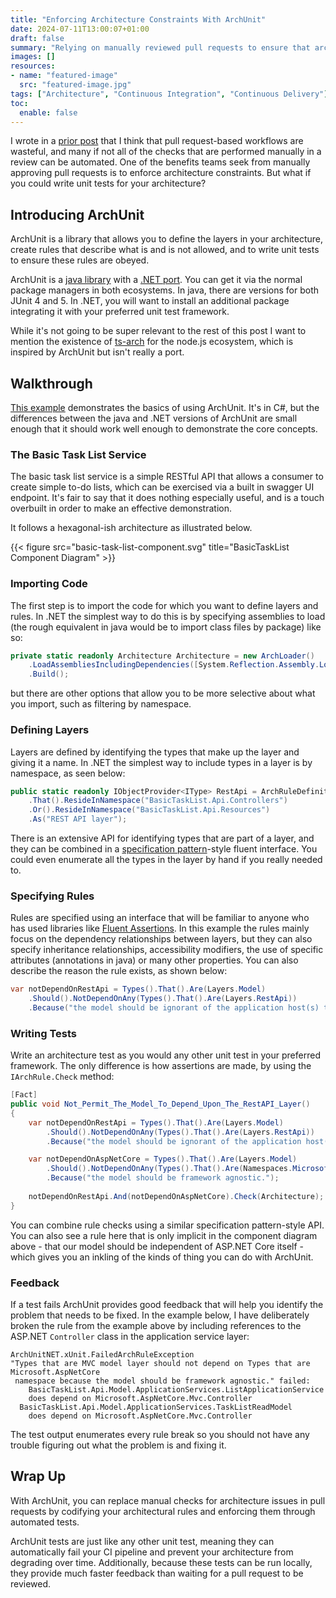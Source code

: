 ```yaml
---
title: "Enforcing Architecture Constraints With ArchUnit"
date: 2024-07-11T13:00:07+01:00
draft: false
summary: "Relying on manually reviewed pull requests to ensure that architecture constraints are being followed? Don't. Define the rules of your architecture and write unit tests to ensure they are not broken instead."
images: []
resources:
- name: "featured-image"
  src: "featured-image.jpg"
tags: ["Architecture", "Continuous Integration", "Continuous Delivery"]
toc:
  enable: false
---
```


I wrote in a [prior post](/2024/07/pull-request-theatre/) that I think that pull request-based workflows are wasteful, and many if not all of the checks that are performed manually in a review can be automated. One of the benefits teams seek from manually approving pull requests is to enforce architecture constraints. But what if you could write unit tests for your architecture?

## Introducing ArchUnit

ArchUnit is a library that allows you to define the layers in your architecture, create rules that describe what is and is not allowed, and to write unit tests to ensure these rules are obeyed.

ArchUnit is a [java library](https://www.archunit.org/) with a [.NET port](https://archunitnet.readthedocs.io/en/latest/). You can get it via the normal package managers in both ecosystems. In java, there are versions for both JUnit 4 and 5. In .NET, you will want to install an additional package integrating it with your preferred unit test framework. 

While it's not going to be super relevant to the rest of this post I want to mention the existence of [ts-arch](https://github.com/ts-arch/ts-arch) for the node.js ecosystem, which is inspired by ArchUnit but isn't really a port.

## Walkthrough 

[This example](https://github.com/christopher-bimson/ArchUnitDemo) demonstrates the basics of using ArchUnit. It's in C#, but the differences between the java and .NET versions of ArchUnit are small enough that it should work well enough to demonstrate the core concepts.

### The Basic Task List Service

The basic task list service is a simple RESTful API that allows a consumer to create simple to-do lists, which can be exercised via a built in swagger UI endpoint. It's fair to say that it does nothing especially useful, and is a touch overbuilt in order to make an effective demonstration. 

It follows a hexagonal-ish architecture as illustrated below.

{{< figure src="basic-task-list-component.svg" title="BasicTaskList Component Diagram" >}}

### Importing Code

The first step is to import the code for which you want to define layers and rules. In .NET the simplest way to do this is by specifying assemblies to load (the rough equivalent in java would be to import class files by package) like so:

```csharp
private static readonly Architecture Architecture = new ArchLoader()
    .LoadAssembliesIncludingDependencies([System.Reflection.Assembly.Load("BasicTaskList.Api")])
    .Build();
```

but there are other options that allow you to be more selective about what you import, such as filtering by namespace.

### Defining Layers

Layers are defined by identifying the types that make up the layer and giving it a name. In .NET the simplest way to include types in a layer is by namespace, as seen below:

```csharp
public static readonly IObjectProvider<IType> RestApi = ArchRuleDefinition.Types()
    .That().ResideInNamespace("BasicTaskList.Api.Controllers")
    .Or().ResideInNamespace("BasicTaskList.Api.Resources")
    .As("REST API layer");
```

There is an extensive API for identifying types that are part of a layer, and they can be combined in a [specification pattern](https://en.wikipedia.org/wiki/Specification_pattern)-style fluent interface. You could even enumerate all the types in the layer by hand if you really needed to.

### Specifying Rules

Rules are specified using an interface that will be familiar to anyone who has used libraries like [Fluent Assertions](https://fluentassertions.com/). In this example the rules mainly focus on the dependency relationships between layers, but they can also specify inheritance relationships, accessibility modifiers, the use of specific attributes (annotations in java) or many other properties. You can also describe the reason the rule exists, as shown below:

```csharp
var notDependOnRestApi = Types().That().Are(Layers.Model)
    .Should().NotDependOnAny(Types().That().Are(Layers.RestApi))
    .Because("the model should be ignorant of the application host(s) that consume it.");
```

### Writing Tests

Write an architecture test as you would any other unit test in your preferred framework. The only difference is how assertions are made, by using the `IArchRule.Check` method:

```csharp
[Fact]
public void Not_Permit_The_Model_To_Depend_Upon_The_RestAPI_Layer()
{
    var notDependOnRestApi = Types().That().Are(Layers.Model)
        .Should().NotDependOnAny(Types().That().Are(Layers.RestApi))
        .Because("the model should be ignorant of the application host(s) that consume it.");

    var notDependOnAspNetCore = Types().That().Are(Layers.Model)
        .Should().NotDependOnAny(Types().That().Are(Namespaces.MicrosoftAspNetCore))
        .Because("the model should be framework agnostic.");
    
    notDependOnRestApi.And(notDependOnAspNetCore).Check(Architecture);
}
```

You can combine rule checks using a similar specification pattern-style API. You can also see a rule here that is only implicit in the component diagram above - that our model should be independent of ASP.NET Core itself - which gives you an inkling of the kinds of thing you can do with ArchUnit.

### Feedback

If a test fails ArchUnit provides good feedback that will help you identify the problem that needs to be fixed. In the example below, I have deliberately broken the rule from the example above by including references to the ASP.NET `Controller` class in the application service layer:

```shell
ArchUnitNET.xUnit.FailedArchRuleException
"Types that are MVC model layer should not depend on Types that are Microsoft.AspNetCore 
 namespace because the model should be framework agnostic." failed:
	BasicTaskList.Api.Model.ApplicationServices.ListApplicationService 
    does depend on Microsoft.AspNetCore.Mvc.Controller
  BasicTaskList.Api.Model.ApplicationServices.TaskListReadModel 
    does depend on Microsoft.AspNetCore.Mvc.Controller  
```

The test output enumerates every rule break so you should not have any trouble figuring out what the problem is and fixing it. 

## Wrap Up

With ArchUnit, you can replace manual checks for architecture issues in pull requests by codifying your architectural rules and enforcing them through automated tests.

ArchUnit tests are just like any other unit test, meaning they can automatically fail your CI pipeline and prevent your architecture from degrading over time. Additionally, because these tests can be run locally, they provide much faster feedback than waiting for a pull request to be reviewed.